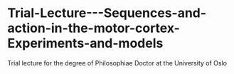 # Trial-Lecture---Sequences-and-action-in-the-motor-cortex-Experiments-and-models
Trial lecture for the degree of Philosophiae Doctor at the University of Oslo
